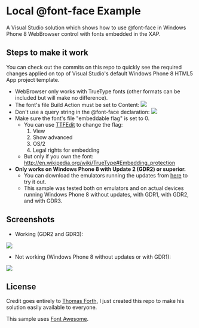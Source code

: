 # Local @font-face Example

A Visual Studio solution which shows how to use @font-face in Windows Phone 8 WebBrowser control with fonts embedded in the XAP.

## Steps to make it work

You can check out the commits on this repo to quickly see the required changes applied on top of Visual Studio's default Windows Phone 8 HTML5 App project template.

- WebBrowser only works with TrueType fonts (other formats can be included but will make no difference).
- The font's file Build Action must be set to Content:
	![](https://raw.github.com/gabrielmaldi/windows-phone-8-local-font-face/master/images/build-action.png)
- Don't use a query string in the @font-face declaration:
	![](https://raw.github.com/gabrielmaldi/windows-phone-8-local-font-face/master/images/font-face-declaration.png)
- Make sure the font's file "embeddable flag" is set to 0.
	- You can use [TTFEdit](http://ttfedit.sourceforge.net) to change the flag:
		1. View
		2. Show advanced
		3. OS/2
		4. Legal rights for embedding
	- But only if you own the font: http://en.wikipedia.org/wiki/TrueType#Embedding_protection
- **Only works on Windows Phone 8 with Update 2 (GDR2) or superior.**
	- You can download the emulators running the updates from [here](https://dev.windowsphone.com/en-us/downloadsdk) to try it out.
	- This sample was tested both on emulators and on actual devices running Windows Phone 8 without updates, with GDR1, with GDR2, and with GDR3.

## Screenshots

- Working (GDR2 and GDR3):

![](https://raw.github.com/gabrielmaldi/windows-phone-8-local-font-face/master/images/windows-phone-8-gdr2-gdr3.png)

- Not working (Windows Phone 8 without updates or with GDR1):

![](https://raw.github.com/gabrielmaldi/windows-phone-8-local-font-face/master/images/windows-phone-8-without-updates-gdr1.png)

## License

Credit goes entirely to [Thomas Forth](http://github.com/thomasforth), I just created this repo to make his solution easily available to everyone.

This sample uses [Font Awesome](http://fontawesome.io).
